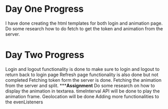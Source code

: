 # Day One Progress
I have done creating the html templates for both login and animation page.
Do some research how to do fetch to get the token and animation from the server.

# Day Two Progress
Login and logout functionality is done to make sure to login and logout to return back to login page 
Refresh page functionality is also done but not completed
Fetching token form the server is done.
Fetching the animation from the server and split.
*******Assignment****
Do some research on how to display the animation in textarea.
timeInterval API will be done to play the animation frame.
Geolocation will be done 
Adding more functionalities to the evenListeners  


